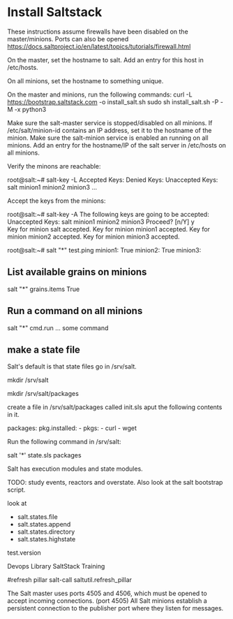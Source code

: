 


# Install Saltstack 

These instructions assume firewalls have been disabled on the master/minions.
Ports can also be opened
https://docs.saltproject.io/en/latest/topics/tutorials/firewall.html

On the master, set the hostname to salt. Add an entry for this host in /etc/hosts.

On all minions, set the hostname to something unique. 

On the master and minions, run the following commands:
curl -L https://bootstrap.saltstack.com -o install_salt.sh
sudo sh install_salt.sh -P -M -x python3

Make sure the salt-master service is stopped/disabled on all minions.
If /etc/salt/minion-id contains an IP address, set it to the hostname of the minion.
Make sure the salt-minion service is enabled an running on all minions.
Add an entry for the hostname/IP of the salt server in /etc/hosts on all minions.


Verify the minons are reachable:

root@salt:~# salt-key -L
Accepted Keys:
Denied Keys:
Unaccepted Keys:
salt
minion1
minion2
minion3
...


Accept the keys from the minions:

root@salt:~# salt-key -A
The following keys are going to be accepted:
Unaccepted Keys:
salt
minion1
minion2
minion3
Proceed? [n/Y] y       
Key for minion salt accepted.
Key for minion minion1 accepted.
Key for minion minion2 accepted.
Key for minion minion3 accepted.


root@salt:~# salt "*" test.ping
minion1:
    True
minion2:
    True
minion3:


## List available grains on minions
salt "*" grains.items
    True

## Run a command on all minions

salt "*" cmd.run ... some command


## make a state file

Salt's default is that state files go in /srv/salt.

mkdir /srv/salt

mkdir /srv/salt/packages

create a file in /srv/salt/packages called init.sls
aput the following contents in it.

packages:
  pkg.installed:
    - pkgs:
      - curl
      - wget

Run the following command in /srv/salt:

salt '*' state.sls packages

Salt has execution modules and state modules.

TODO: study events, reactors and overstate. Also look at the salt bootstrap script.

 look at 

- salt.states.file
- salt.states.append
- salt.states.directory
- salt.states.highstate


test.version 

Devops Library SaltStack Training

#refresh pillar
salt-call saltutil.refresh_pillar

The Salt master uses ports 4505 and 4506, which must be opened to accept incoming connections. (port 4505) All Salt minions establish a persistent connection to the publisher port where they listen for messages.
